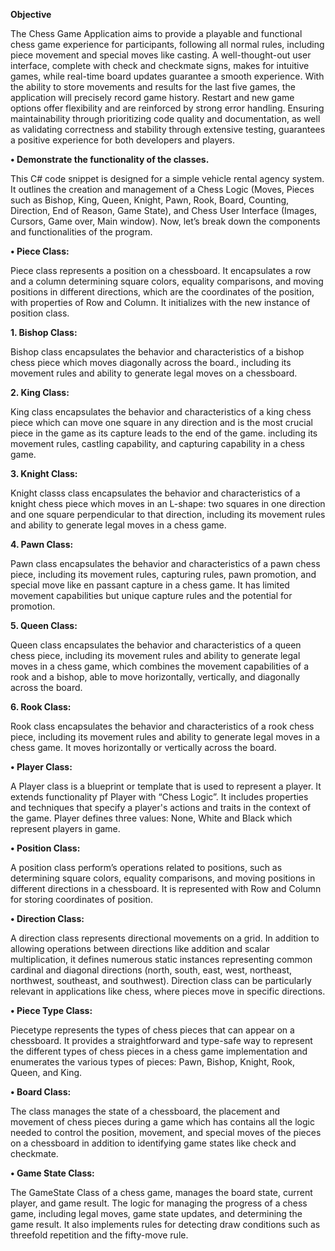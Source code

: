 
**Objective**


The Chess Game Application aims to provide a playable and functional chess game experience for participants, following all normal rules, including piece movement and special moves like casting. A well-thought-out user interface, complete with check and checkmate signs, makes for intuitive games, while real-time board updates guarantee a smooth experience. With the ability to store movements and results for the last five games, the application will precisely record game history. Restart and new game options offer flexibility and are reinforced by strong error handling. Ensuring maintainability through prioritizing code quality and documentation, as well as validating correctness and stability through extensive testing, guarantees a positive experience for both developers and players.

**•	Demonstrate the functionality of the classes.**

This C# code snippet is designed for a simple vehicle rental agency system. It outlines the creation and management of a Chess Logic (Moves, Pieces such as Bishop, King, Queen, Knight, Pawn, Rook, Board, Counting, Direction, End of Reason, Game State), and Chess User Interface (Images, Cursors, Game over, Main window). Now, let’s break down the components and functionalities of the program.

**•	Piece Class:**

Piece class represents a position on a chessboard. It encapsulates a row and a column determining square colors, equality comparisons, and moving positions in different directions, which are the coordinates of the position, with properties of Row and Column. It initializes with the new instance of position class.

**1.	Bishop Class:** 

Bishop class encapsulates the behavior and characteristics of a bishop chess piece which moves diagonally across the board., including its movement rules and ability to generate legal moves on a chessboard. 

**2.	King Class:**

King class encapsulates the behavior and characteristics of a king chess piece which can move one square in any direction and is the most crucial piece in the game as its capture leads to the end of the game. including its movement rules, castling capability, and capturing capability in a chess game. 

**3.	Knight Class:**

Knight classs class encapsulates the behavior and characteristics of a knight chess piece which moves in an L-shape: two squares in one direction and one square perpendicular to that direction, including its movement rules and ability to generate legal moves in a chess game. 

**4.	Pawn Class:**

Pawn class encapsulates the behavior and characteristics of a pawn chess piece, including its movement rules, capturing rules, pawn promotion, and special move like en passant capture in a chess game. It has limited movement capabilities but unique capture rules and the potential for promotion.

**5.	Queen Class:**

Queen class encapsulates the behavior and characteristics of a queen chess piece, including its movement rules and ability to generate legal moves in a chess game, which combines the movement capabilities of a rook and a bishop, able to move horizontally, vertically, and diagonally across the board.

**6.	Rook Class:**

Rook class encapsulates the behavior and characteristics of a rook chess piece, including its movement rules and ability to generate legal moves in a chess game. It moves horizontally or vertically across the board.

**•	Player Class:**

A Player class is a blueprint or template that is used to represent a player. It extends functionality pf Player with “Chess Logic”. It includes properties and techniques that specify a player's actions and traits in the context of the game. Player defines three values: None, White and Black which represent players in game.  

**•	Position Class:**

A position class perform’s operations related to positions, such as determining square colors, equality comparisons, and moving positions in different directions in a chessboard. It is represented with Row and Column for storing coordinates of position.

**•	Direction Class:**

A direction class represents directional movements on a grid. In addition to allowing operations between directions like addition and scalar multiplication, it defines numerous static instances representing common cardinal and diagonal directions (north, south, east, west, northeast, northwest, southeast, and southwest). Direction class can be particularly relevant in applications like chess, where pieces move in specific directions.

**•	Piece Type Class:**

Piecetype represents the types of chess pieces that can appear on a chessboard. It provides a straightforward and type-safe way to represent the different types of chess pieces in a chess game implementation and enumerates the various types of pieces: Pawn, Bishop, Knight, Rook, Queen, and King.

**•	Board Class:**

The class manages the state of a chessboard, the placement and movement of chess pieces during a game which has contains all the logic needed to control the position, movement, and special moves of the pieces on a chessboard in addition to identifying game states like check and checkmate.

**•	Game State Class:**

The GameState Class of a chess game, manages the board state, current player, and game result. The logic for managing the progress of a chess game, including legal moves, game state updates, and determining the game result. It also implements rules for detecting draw conditions such as threefold repetition and the fifty-move rule.











